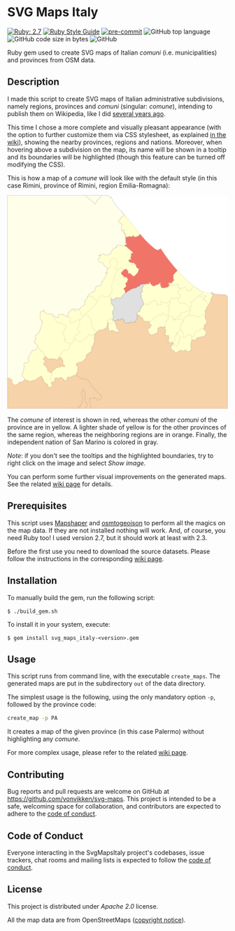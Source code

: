# SVG Maps Italy
[![Ruby: 2.7](https://img.shields.io/badge/Ruby-2.7-orange)](https://www.ruby-lang.org/)
[![Ruby Style Guide](https://img.shields.io/badge/code_style-rubocop-brightgreen.svg)](https://github.com/rubocop-hq/rubocop)
[![pre-commit](https://img.shields.io/badge/pre--commit-enabled-brightgreen?logo=pre-commit&logoColor=white)](https://github.com/pre-commit/pre-commit)
![GitHub top language](https://img.shields.io/github/languages/top/Vonvikken/svg-maps)
![GitHub code size in bytes](https://img.shields.io/github/languages/code-size/Vonvikken/svg-maps)
![GitHub](https://img.shields.io/github/license/Vonvikken/svg-maps)

Ruby gem used to create SVG maps of Italian _comuni_ (i.e. municipalities) and provinces from OSM data.

## Description
I made this script to create SVG maps of Italian administrative subdivisions, namely regions, provinces and _comuni_ (singular: _comune_),
intending to publish them on Wikipedia, like I did
[several years ago](https://commons.wikimedia.org/wiki/File:Map_of_comune_of_Rimini_(province_of_Rimini,_region_Emilia-Romagna,_Italy).svg).

This time I chose a more complete and visually pleasant appearance (with the option to further customize them via CSS
stylesheet, as explained [in the wiki](https://github.com/Vonvikken/svg-maps/wiki/Styling)), showing the nearby provinces, regions and nations. Moreover, when hovering above a subdivision on the map,
its name will be shown in a tooltip and its boundaries will be highlighted (though this feature can be turned off
modifying the CSS).

This is how a map of a _comune_ will look like with the default style (in this case Rimini, province of Rimini, region
Emilia-Romagna):

<img src="img/Rimini.svg" width="800" alt="Comune of Rimini, province of Rimini, Emilia-Romagna, Italy"/>

The _comune_ of interest is shown in red, whereas the other _comuni_ of the province are in yellow. A lighter shade of
yellow is for the other provinces of the same region, whereas the neighboring regions are in orange. Finally, the 
independent nation of San Marino is colored in gray.

_Note_: if you don't see the tooltips and the highlighted boundaries, try to right click on the image and select _Show
image_.

You can perform some further visual improvements on the generated maps. See the related [wiki page](https://github.com/Vonvikken/svg-maps/wiki/Visual-enhancements) for details.

## Prerequisites
This script uses [Mapshaper](https://github.com/mbloch/mapshaper) and [osmtogeojson](https://github.com/tyrasd/osmtogeojson) to perform all the magics on the map data. If they are not installed nothing will work. And, of course, you need Ruby too! I used version 2.7, but it should work at least with 2.3.

Before the first use you need to download the source datasets. Please follow the instructions in the corresponding
[wiki page](https://github.com/Vonvikken/svg-maps/wiki/Source-datasets).

## Installation

To manually build the gem, run the following script:

    $ ./build_gem.sh

To install it in your system, execute:

    $ gem install svg_maps_italy-<version>.gem

## Usage
This script runs from command line, with the executable `create_maps`. The generated maps are put
in the subdirectory `out` of the data directory.

The simplest usage is the following, using the only mandatory option `-p`, followed by the province
code:
```bash
create_map -p PA
```
It creates a map of the given province (in this case Palermo) without highlighting any _comune_.

For more complex usage, please refer to the related [wiki page](https://github.com/Vonvikken/svg-maps/wiki/Usage).

## Contributing

Bug reports and pull requests are welcome on GitHub at https://github.com/vonvikken/svg-maps. This project is
intended to be a safe, welcoming space for collaboration, and contributors are expected to adhere to the
[code of conduct](https://github.com/vonvikken/svg-maps/blob/master/CODE_OF_CONDUCT.md).


## Code of Conduct

Everyone interacting in the SvgMapsItaly project's codebases, issue trackers, chat rooms and mailing lists is expected
to follow the [code of conduct](https://github.com/vonvikken/svg-maps/blob/master/CODE_OF_CONDUCT.md).

## License

This project is distributed under _Apache 2.0_ license.

All the map data are from OpenStreetMaps ([copyright notice](https://www.openstreetmap.org/copyright)).
